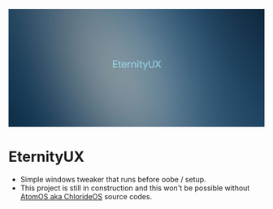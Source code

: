 ![unfollow-that-guy-b4-2025-pls](https://github.com/forsaken-heart24/i_dont_want_to_be_an_weirdo/blob/main/banner_images/eternity-ux.png)

# EternityUX
- Simple windows tweaker that runs before oobe / setup.
- This project is still in construction and this won't be possible without <a href="https://github.com/ArabWep/AtomOS-11">AtomOS aka ChlorideOS</a> source codes.
